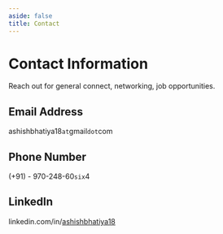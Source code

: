 ```yaml
---
aside: false
title: Contact
---
```


# Contact Information
Reach out for general connect, networking, job opportunities.

## Email Address
ashishbhatiya18`at`gmail`dot`com

## Phone Number
(+91) - 970-248-60`six`4

## LinkedIn
linkedin.com/in/[ashishbhatiya18](https://linkedin.com/in/ashishbhatiya18)